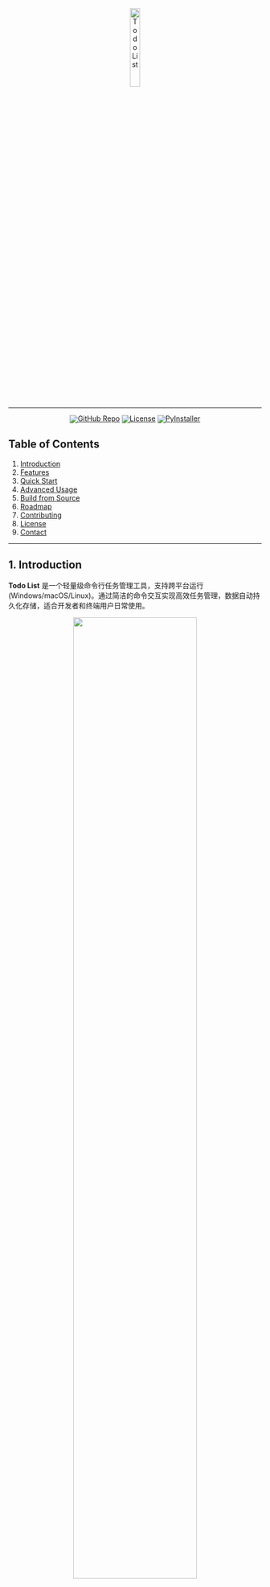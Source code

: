 <!-- markdownlint-disable first-line-h1 -->
<!-- markdownlint-disable html -->
<!-- markdownlint-disable no-duplicate-header -->

<div align="center">
  <img src="https://cdn-icons-png.flaticon.com/512/3293/3293464.png" width="20%" alt="Todo List" />
</div>

<hr>

<div align="center" style="line-height: 1;">
  <a href="https://github.com/ekmope/todo-list"><img alt="GitHub Repo"
    src="https://img.shields.io/badge/📂%20GitHub-Todo_List-536af5?logo=github&color=536af5"/></a>
  <a href="https://choosealicense.com/licenses/mit/"><img alt="License"
    src="https://img.shields.io/badge/📜%20License-MIT-f5de53?color=f5de53"/></a>
  <a href="https://pypi.org/project/pyinstaller/"><img alt="PyInstaller"
    src="https://img.shields.io/badge/📦%20Packaged_with-PyInstaller-2ba97a?color=2ba97a"/></a>
</div>

## Table of Contents

1. [Introduction](#1-introduction)
2. [Features](#2-features)
3. [Quick Start](#3-quick-start)
4. [Advanced Usage](#4-advanced-usage)
5. [Build from Source](#5-build-from-source)
6. [Roadmap](#6-roadmap)
7. [Contributing](#7-contributing)
8. [License](#8-license)
9. [Contact](#9-contact)

---

## 1. Introduction

**Todo List** 是一个轻量级命令行任务管理工具，支持跨平台运行 (Windows/macOS/Linux)。通过简洁的命令交互实现高效任务管理，数据自动持久化存储，适合开发者和终端用户日常使用。

<div align="center">
  <img src="demo.gif" width="70%">
</div>

---

## 2. Features

### Core Architecture

* ✨ 极简设计：单文件实现核心逻辑
* 📂 数据持久化：自动保存任务到 `~/.todo.json`
* 🚀 自动备份：自动创建最多 5 份 JSON 备份
* ☑️ 事件高亮：支持任务优先级分色标记

### Functional Highlights

* ✅ 添加/删除/完成/修改/搜索 任务
* ✅ 任务状态可视化 ( □ vs ✓ )
* ✅ 支持多运行平台 + 类 Unix 色彩输出
* ✅ 合理错误处理，防止数据损坏

---

## 3. Quick Start

### Prerequisites

* Python 3.6+

### Installation

```bash
# Clone 仓库
$ git clone https://github.com/ekmope/todo-list.git
$ cd todo-list

# 直接运行
$ python todo4.0.py
```

### Basic Commands

| Command  | Description | Example        |
| -------- | ----------- | -------------- |
| `add`    | 添加任务        | `add 购买牛奶`     |
| `done`   | 标记完成        | `done 2`       |
| `edit`   | 编辑任务        | `edit 2 购买美容罐` |
| `remove` | 删除指定任务      | `remove 1`     |
| `clear`  | 清空所有任务      | `clear`        |
| `list`   | 显示任务列表      | `list`         |
| `search` | 搜索包含关键词任务   | `search 牛奶`    |
| `exit`   | 退出程序        | `exit`         |

---

## 4. Advanced Usage

### 自定义任务文件路径

在源码中修改:

```python
TODO_FILE = Path.home() / ".todo.json"
```

### 数据备份

每次读取数据时会自动备份到 `~/todo_backups/`，最多保留 5 份，高效防止损坏。

---

## 5. Build from Source

### 生成可执行文件

```bash
# 安装打包工具
pip install pyinstaller

# Windows 打包
pyinstaller --onefile --name todo.exe todo4.0.py

# macOS/Linux 打包
pyinstaller --onefile --name todo todo4.0.py
```

### 输出文件

```
dist/
  ├── todo.exe    # Windows
  └── todo        # Unix/macOS
```

---

## 6. Roadmap

| 状态 | 功能         | 目标版本 |
| -- | ---------- | ---- |
| ✅  | 基础任务管理     | v1.0 |
| ✅  | 任务优先级标记    | v2.0 |
| ✅  | 优雅的命令行控制组件 | v3.0 |
| ✅  | 数据备份和效验    | v4.0 |
| ⏳  | 任务分类和标签    | v4.1 |

---

## 7. Contributing

欢迎不同方式的贡献：

1. Fork 本项目
2. 创建分支 (`git checkout -b feature/xxx`)
3. 提交修改 (`git commit -am 'Add xxx feature'`)
4. 推送分支 (`git push origin feature/xxx`)
5. 发起 Pull Request

---

## 8. License

本项目采用 [MIT License](LICENSE)，允许商业使用和修改：

* 须保留版权声明
* 未提供任何报保或报价

---

## 9. Contact

遇到问题或有好事情想跟我说？

* 🛏 Email: [2014036853@qq.com](mailto:2014036853@qq.com)
* 🐛 [Issue Tracker](https://github.com/ekmope/todo-list/issues)

